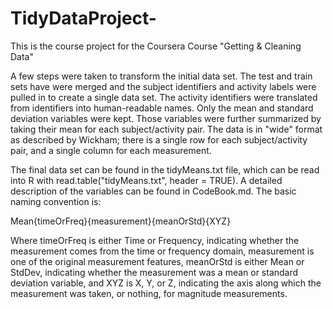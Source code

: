 # TidyDataProject-
This is the course project for the Coursera Course "Getting &amp; Cleaning Data"

A few steps were taken to transform the initial data set. The test and train sets have were merged and the subject identifiers and activity labels were pulled in to create a single data set. The activity identifiers were translated from identifiers into human-readable names. Only the mean and standard deviation variables were kept. Those variables were further summarized by taking their mean for each subject/activity pair. The data is in "wide" format as described by Wickham; there is a single row for each subject/activity pair, and a single column for each measurement.

The final data set can be found in the tidyMeans.txt file, which can be read into R with read.table("tidyMeans.txt", header = TRUE). A detailed description of the variables can be found in CodeBook.md. The basic naming convention is:

Mean{timeOrFreq}{measurement}{meanOrStd}{XYZ}

Where timeOrFreq is either Time or Frequency, indicating whether the measurement comes from the time or frequency domain, measurement is one of the original measurement features, meanOrStd is either Mean or StdDev, indicating whether the measurement was a mean or standard deviation variable, and XYZ is X, Y, or Z, indicating the axis along which the measurement was taken, or nothing, for magnitude measurements.
